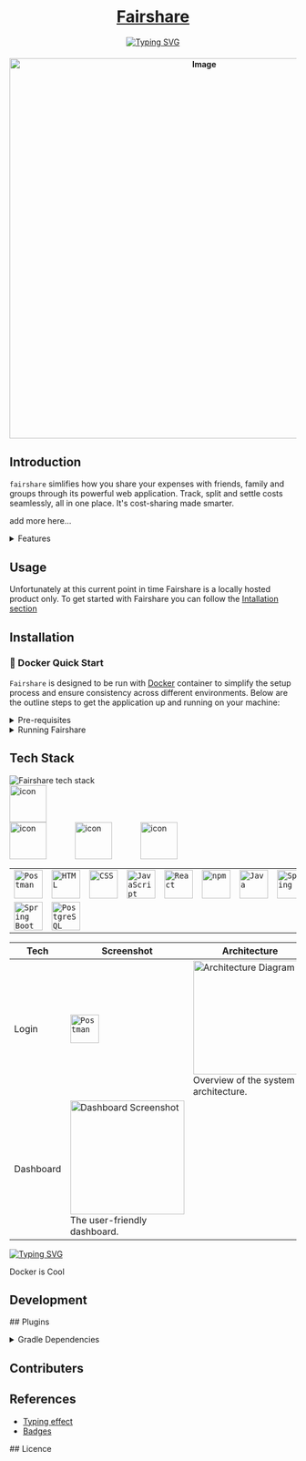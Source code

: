 <h1 align="center"><a href="http://localhost:3000/">Fairshare</h1>

<div align="center">
  <a href="https://git.io/typing-svg"><img src="https://readme-typing-svg.demolab.com?font=Fira+Code&pause=1000&color=F7F7F7&width=435&lines=Your+smarter+way+to+split+costs;Split+Smarter%2C+Together;Take+Control+of+your+Expenses;Everything+at+a+glance" alt="Typing SVG" /></a>
</div>






<h4 align="center">
  <img width="668" alt="Image" src="https://github.com/user-attachments/assets/7fc40b44-09a1-41ad-97e6-b38dbb525b76" />
</h4>

## Introduction

`fairshare` simlifies how you share your expenses with friends, family and groups through its powerful web application. Track, split and settle costs seamlessly, all in one place. It's cost-sharing made smarter. 

add more here...


<details>
<summary>Features</summary>
<br>
This is how you dropdown.
</details>

## Usage
Unfortunately at this current point in time Fairshare is a locally hosted product only. To get started with Fairshare you can follow the [Intallation section](#installation)

<a id="installation"></a>
## Installation

### 🐳 Docker Quick Start

`Fairshare` is designed to be run with [Docker](https://www.docker.com/resources/what-container/) container to simplify the setup process and ensure consistency across different environments. Below are the outline steps to get the application up and running on your machine:

<details>
  <summary>Pre-requisites</summary>
  <div>  </div> <p>Before moving forward with any of these steps, ensure that <strong>Docker</strong> is installed and running on your system. If you do not have <strong>Docker</strong> installed, you can download and install it from the <a href="https://www.docker.com/">official Docker website</a>. It is also assumed that you have a working internet connection to pull the needed Docker images. We also assume basic familiarity with command-line operations.</p>
</details>

<details>
  <summary>Running Fairshare</summary>
  <div></div>
  <ol>
    <li>
      Clone the <code>fairshare</code> repository to your local machine. This will give you access to the 3 Main Docker Files:
      <ul>
        <li><code>docker.backend</code></li>
        <li><code>docker-compose.yml</code></li>
        <li><code>docker.frontend</code></li>
      </ul>
      <pre><code>git clone https://github.com/UniOfGreenwich/elee1149-coursework--team-chlk.git</code></pre>
    </li>
    <li>
      Build and run Docker Image<br>
      Ensure you are in the root <code>./</code> of the project, and it contains a Dockerfile. The Docker image can be built using the following command. This command tags the image as <code>fairshare:latest</code> by default, which can be changed if you wish within the <code>docker-compose.yaml</code>. This step might take a while to run based on the size of this application and your internet connection. This command will download the images and dependencies needed to run this application. Please be patient while this command runs :).
      <pre><code>docker-compose up --build</code></pre>
    </li>
    <li>
      Verify the application<br>
      After the container starts, the application should now be accessible. The front and backend should be running on their respective ports.
      <ul>
        <li>Backend = port:8080</li>
        <li>Frontend = port:3000</li>
      </ul>
      Navigate to a web browser and access <a href="http://localhost:3000/">port:3000</a>
    </li>
  </ol>
</details>

## Tech Stack 

<img src="https://github-readme-tech-stack.vercel.app/api/cards?title=Fairshare+tech+stack&lineCount=2&line1=react%2Creact%2C00aaff%3Bnpm%2Cnpm%2Ce9f500%3Bdocker%2Cdocker%2C16ddff%3B&line2=spring%2Cspring%2C3dff00%3BPOSTGRESQL%2CPOSTGRESQL%2C00e3ff%3Bgradle%2Cgradle%2Cffffff%3B" alt="Fairshare tech stack" />

<div style="display: flex;"><img src="https://techstack-generator.vercel.app/docker-icon.svg" alt="icon" width="65" style="width: 65px; height: 65px; margin-right: 0px; margin-bottom: 0px;" /></div>

<div style="display: flex;"><img src="https://techstack-generator.vercel.app/docker-icon.svg" alt="icon" width="65" style="width: 65px; height: 65px; margin-right: 50px; margin-bottom: 0px;" /><img src="https://techstack-generator.vercel.app/github-icon.svg" alt="icon" width="65" style="width: 65px; height: 65px; margin-right: 50px; margin-bottom: 0px;" /><img src="https://techstack-generator.vercel.app/java-icon.svg" alt="icon" width="65" style="width: 65px; height: 65px; margin-right: 0px; margin-bottom: 0px;" /></div>

<div align="center">
	<table>
		<tr>
			<td><code><img width="50" src="https://raw.githubusercontent.com/marwin1991/profile-technology-icons/refs/heads/main/icons/postman.png" alt="Postman" title="Postman"/></code></td>
			<td><code><img width="50" src="https://raw.githubusercontent.com/marwin1991/profile-technology-icons/refs/heads/main/icons/html.png" alt="HTML" title="HTML"/></code></td>
			<td><code><img width="50" src="https://raw.githubusercontent.com/marwin1991/profile-technology-icons/refs/heads/main/icons/css.png" alt="CSS" title="CSS"/></code></td>
			<td><code><img width="50" src="https://raw.githubusercontent.com/marwin1991/profile-technology-icons/refs/heads/main/icons/javascript.png" alt="JavaScript" title="JavaScript"/></code></td>
			<td><code><img width="50" src="https://raw.githubusercontent.com/marwin1991/profile-technology-icons/refs/heads/main/icons/react.png" alt="React" title="React"/></code></td>
			<td><code><img width="50" src="https://raw.githubusercontent.com/marwin1991/profile-technology-icons/refs/heads/main/icons/npm.png" alt="npm" title="npm"/></code></td>
			<td><code><img width="50" src="https://raw.githubusercontent.com/marwin1991/profile-technology-icons/refs/heads/main/icons/java.png" alt="Java" title="Java"/></code></td>
			<td><code><img width="50" src="https://raw.githubusercontent.com/marwin1991/profile-technology-icons/refs/heads/main/icons/spring.png" alt="Spring" title="Spring"/></code></td>
		</tr>
		<tr>
			<td><code><img width="50" src="https://raw.githubusercontent.com/marwin1991/profile-technology-icons/refs/heads/main/icons/spring_boot.png" alt="Spring Boot" title="Spring Boot"/></code></td>
			<td><code><img width="50" src="https://raw.githubusercontent.com/marwin1991/profile-technology-icons/refs/heads/main/icons/postgresql.png" alt="PostgreSQL" title="PostgreSQL"/></code></td>
		</tr>
	</table>
</div>

| Tech | Screenshot | Architecture |
|---|---|---|
| Login | <code><img width="50" src="https://raw.githubusercontent.com/marwin1991/profile-technology-icons/refs/heads/main/icons/postman.png" alt="Postman" title="Postman"/></code>| <img src="screenshot1.png" width="200" alt="Architecture Diagram"><br>Overview of the system architecture. |
| Dashboard | <img src="screenshot2.png" width="200" alt="Dashboard Screenshot"><br>The user-friendly dashboard. |  |




[![Typing SVG](https://readme-typing-svg.demolab.com?font=Fira+Code&pause=1000&width=435&lines=Welcome+to+the+Fairshare+tech+stack)](https://git.io/typing-svg)

Docker is Cool

## Development

## Plugins

<details>
  <summary>Gradle Dependencies</summary>
  <div></div>
  <p>
    The <code>build.gradle</code> file defines the project's dependencies, which are managed by Gradle. Here's a breakdown of the key dependencies used:
  </p>
  <ul>
    <li>
      <strong><code>org.springframework.boot:spring-boot-starter-web</code></strong>: This dependency provides the core Spring Boot web starter, including embedded Tomcat server support, REST controllers, and other web-related functionalities.  It's essential for building web applications with Spring Boot.
    </li>
    <li>
      <strong><code>org.postgresql:postgresql</code></strong>: This is the PostgreSQL JDBC driver. It allows your application to connect to and interact with a PostgreSQL database.
    </li>
    <li>
      <strong><code>org.springframework.boot:spring-boot-starter-data-jpa</code></strong>: This dependency provides Spring Data JPA, which simplifies database interactions using the Java Persistence API (JPA). It reduces boilerplate code and makes database operations more convenient.
    </li>
    <li>
      <strong><code>org.springframework.boot:spring-boot-starter-test</code></strong>: This dependency includes Spring Boot test utilities and libraries for writing unit and integration tests.  It provides support for testing Spring components and other application logic.
    </li>
    <li>
      <strong><code>org.junit.platform:junit-platform-launcher</code></strong> (testRuntimeOnly): This is the JUnit Platform launcher, used for running tests.  The <code>testRuntimeOnly</code> scope means it's only required during the test phase of the build process.
    </li>
  </ul>
  <p>
    These dependencies provide the necessary building blocks for a Spring Boot application that interacts with a PostgreSQL database, has a web interface, and can be easily tested.
  </p>
</details>


## Contributers

## References

- [Typing effect](https://readme-typing-svg.demolab.com/demo/?color=F7F7F7&lines=Your+smarter+way+to+split+costs;Split+Smarter%2C+Together;Take+Control+of+your+Expenses;Everything+at+a+glance)
- [Badges]()


## Licence
